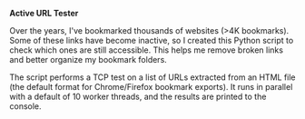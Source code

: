 **Active URL Tester**

Over the years, I've bookmarked thousands of websites (>4K bookmarks). Some of these links have become inactive, so I created this Python script to check which ones are still accessible. This helps me remove broken links and better organize my bookmark folders.

The script performs a TCP test on a list of URLs extracted from an HTML file (the default format for Chrome/Firefox bookmark exports). It runs in parallel with a default of 10 worker threads, and the results are printed to the console.
